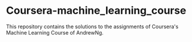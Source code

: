 # Coursera-machine_learning_course
This repository contains the solutions to the assignments of Coursera's Machine Learning Course of AndrewNg. 
